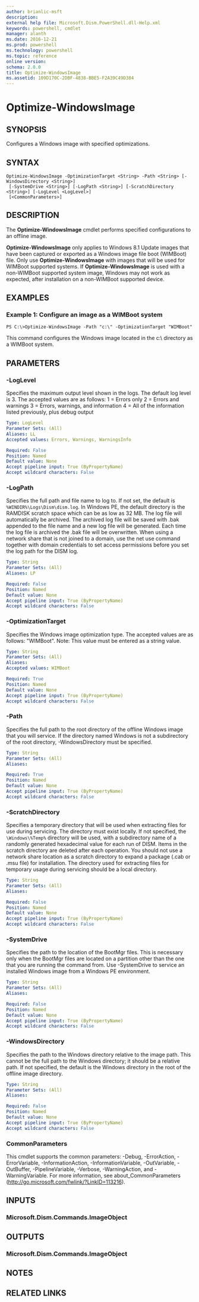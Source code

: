 ```yaml
---
author: brianlic-msft
description: 
external help file: Microsoft.Dism.PowerShell.dll-Help.xml
keywords: powershell, cmdlet
manager: alanth
ms.date: 2016-12-21
ms.prod: powershell
ms.technology: powershell
ms.topic: reference
online version: 
schema: 2.0.0
title: Optimize-WindowsImage
ms.assetid: 109D170C-2DBF-4838-BBE5-F2A39C49D384
---
```


# Optimize-WindowsImage

## SYNOPSIS
Configures a Windows image with specified optimizations.

## SYNTAX

```
Optimize-WindowsImage -OptimizationTarget <String> -Path <String> [-WindowsDirectory <String>]
 [-SystemDrive <String>] [-LogPath <String>] [-ScratchDirectory <String>] [-LogLevel <LogLevel>]
 [<CommonParameters>]
```

## DESCRIPTION
The **Optimize-WindowsImage** cmdlet performs specified configurations to an offline image.

**Optimize-WindowsImage** only applies to Windows 8.1 Update images that have been captured or exported as a Windows image file boot (WIMBoot) file.
Only use **Optimize-WindowsImage** with images that will be used for WIMBoot supported systems.
If **Optimize-WindowsImage** is used with a non-WIMBoot supported system image, Windows may not work as expected, after installation on a non-WIMBoot supported device.

## EXAMPLES

### Example 1: Configure an image as a WIMBoot system
```
PS C:\>Optimize-WindowsImage -Path "c:\" -OptimizationTarget "WIMBoot"
```

This command configures the Windows image located in the c:\ directory as a WIMBoot system.

## PARAMETERS

### -LogLevel
Specifies the maximum output level shown in the logs.
The default log level is 3.
The accepted values are as follows:
1 = Errors only
2 = Errors and warnings
3 = Errors, warnings, and information
4 = All of the information listed previously, plus debug output

```yaml
Type: LogLevel
Parameter Sets: (All)
Aliases: LL
Accepted values: Errors, Warnings, WarningsInfo

Required: False
Position: Named
Default value: None
Accept pipeline input: True (ByPropertyName)
Accept wildcard characters: False
```

### -LogPath
Specifies the full path and file name to log to.
If not set, the default is `%WINDIR%\Logs\Dism\dism.log`.
In Windows PE, the default directory is the RAMDISK scratch space which can be as low as 32 MB.
The log file will automatically be archived.
The archived log file will be saved with .bak appended to the file name and a new log file will be generated.
Each time the log file is archived the .bak file will be overwritten. 
When using a network share that is not joined to a domain, use the net use command together with domain credentials to set access permissions before you set the log path for the DISM log.

```yaml
Type: String
Parameter Sets: (All)
Aliases: LP

Required: False
Position: Named
Default value: None
Accept pipeline input: True (ByPropertyName)
Accept wildcard characters: False
```

### -OptimizationTarget
Specifies the Windows image optimization type.
The accepted values are as follows: "WIMBoot".
Note: This value must be entered as a string value.

```yaml
Type: String
Parameter Sets: (All)
Aliases: 
Accepted values: WIMBoot

Required: True
Position: Named
Default value: None
Accept pipeline input: True (ByPropertyName)
Accept wildcard characters: False
```

### -Path
Specifies the full path to the root directory of the offline Windows image that you will service.
If the directory named Windows is not a subdirectory of the root directory, -WindowsDirectory must be specified.

```yaml
Type: String
Parameter Sets: (All)
Aliases: 

Required: True
Position: Named
Default value: None
Accept pipeline input: True (ByPropertyName)
Accept wildcard characters: False
```

### -ScratchDirectory
Specifies a temporary directory that will be used when extracting files for use during servicing.
The directory must exist locally.
If not specified, the `\Windows\%Temp%` directory will be used, with a subdirectory name of a randomly generated hexadecimal value for each run of DISM.
Items in the scratch directory are deleted after each operation. 
You should not use a network share location as a scratch directory to expand a package (.cab or .msu file) for installation.
The directory used for extracting files for temporary usage during servicing should be a local directory.

```yaml
Type: String
Parameter Sets: (All)
Aliases: 

Required: False
Position: Named
Default value: None
Accept pipeline input: True (ByPropertyName)
Accept wildcard characters: False
```

### -SystemDrive
Specifies the path to the location of the BootMgr files.
This is necessary only when the BootMgr files are located on a partition other than the one that you are running the command from.
Use -SystemDrive to service an installed Windows image from a Windows PE environment.

```yaml
Type: String
Parameter Sets: (All)
Aliases: 

Required: False
Position: Named
Default value: None
Accept pipeline input: True (ByPropertyName)
Accept wildcard characters: False
```

### -WindowsDirectory
Specifies the path to the Windows directory relative to the image path.
This cannot be the full path to the Windows directory; it should be a relative path.
If not specified, the default is the Windows directory in the root of the offline image directory.

```yaml
Type: String
Parameter Sets: (All)
Aliases: 

Required: False
Position: Named
Default value: None
Accept pipeline input: True (ByPropertyName)
Accept wildcard characters: False
```

### CommonParameters
This cmdlet supports the common parameters: -Debug, -ErrorAction, -ErrorVariable, -InformationAction, -InformationVariable, -OutVariable, -OutBuffer, -PipelineVariable, -Verbose, -WarningAction, and -WarningVariable. For more information, see about_CommonParameters (http://go.microsoft.com/fwlink/?LinkID=113216).

## INPUTS

### Microsoft.Dism.Commands.ImageObject

## OUTPUTS

### Microsoft.Dism.Commands.ImageObject

## NOTES

## RELATED LINKS

